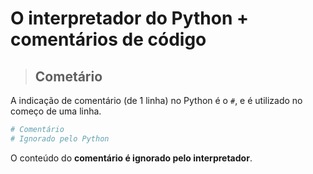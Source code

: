 # O interpretador do Python + comentários de código

> ## **Cometário**

A indicação de comentário (de 1 linha) no Python é o `#`, e é utilizado no começo de uma linha.

```python
# Comentário
# Ignorado pelo Python
```

O conteúdo do **comentário é ignorado pelo interpretador**.

